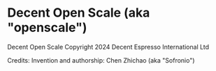 # Decent Open Scale (aka "openscale")
Decent Open Scale
Copyright 2024 Decent Espresso International Ltd

Credits:
Invention and authorship: Chen Zhichao (aka "Sofronio")
